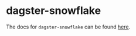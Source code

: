 # dagster-snowflake

The docs for `dagster-snowflake` can be found
[here](https://docs.dagster.io/api/python-api/libraries/dagster-snowflake).
